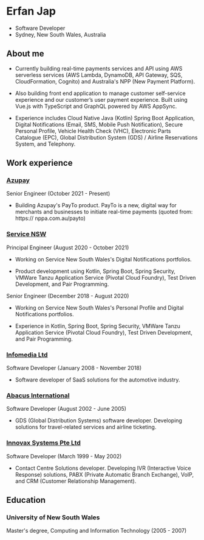 # Erfan Jap

- Software Developer
- Sydney, New South Wales, Australia

## About me

- Currently building real-time payments services and API using AWS
serverless services (AWS Lambda, DynamoDB, API Gateway,
SQS, CloudFormation, Cognito) and Australia's NPP (New Payment
Platform).

- Also building front end application to manage customer self-service
experience and our customer’s user payment experience. Built using
Vue.js with TypeScript and GraphQL powered by AWS AppSync.

- Experience includes Cloud Native Java (Kotlin) Spring Boot
Application, Digital Notifications (Email, SMS, Mobile Push
Notification), Secure Personal Profile, Vehicle Health Check (VHC),
Electronic Parts Catalogue (EPC), Global Distribution System
(GDS) / Airline Reservations System, and Telephony.

## Work experience

### [Azupay](azupay.com.au)

Senior Engineer (October 2021 - Present)

- Building Azupay's PayTo product. PayTo is a new, digital way for merchants and businesses to initiate real-time payments (quoted from: https://
nppa.com.au/payto)

### [Service NSW]()

Principal Engineer (August 2020 - October 2021)

- Working on Service New South Wales's Digital Notifications portfolios.

- Product development using Kotlin, Spring Boot, Spring Security, VMWare
Tanzu Application Service (Pivotal Cloud Foundry), Test Driven Development, and Pair Programming.

Senior Engineer (December 2018 - August 2020)

- Working on Service New South Wales's Personal Profile and Digital
Notifications portfolios.

- Experience in Kotlin, Spring Boot, Spring Security, VMWare Tanzu Application Service (Pivotal Cloud Foundry), Test Driven Development, and Pair Programming.

### [Infomedia Ltd]()

Software Developer (January 2008 - November 2018)

- Software developer of SaaS solutions for the automotive industry.

### [Abacus International]()

Software Developer (August 2002 - June 2005)

- GDS (Global Distribution Systems) software developer. Developing solutions for travel-related services and airline ticketing.

### [Innovax Systems Pte Ltd]()

Software Developer (March 1999 - May 2002)

- Contact Centre Solutions developer. Developing IVR (Interactive Voice
Response) solutions, PABX (Private Automatic Branch Exchange), VoIP, and
CRM (Customer Relationship Management).

## Education

### University of New South Wales

Master's degree, Computing and Information Technology (2005 - 2007)